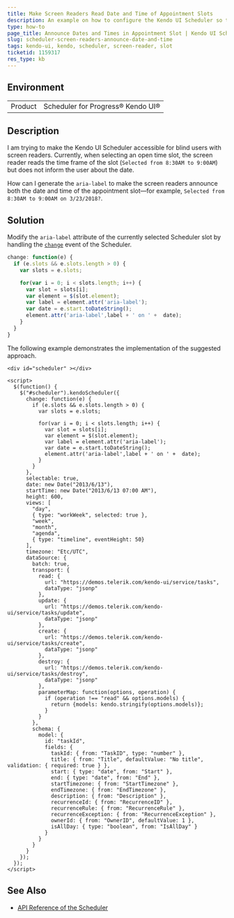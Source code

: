 ```yaml
---
title: Make Screen Readers Read Date and Time of Appointment Slots
description: An example on how to configure the Kendo UI Scheduler so that the screen readers announce both the date and time of the selected slot.
type: how-to
page_title: Announce Dates and Times in Appointment Slot | Kendo UI Scheduler for jQuery
slug: scheduler-screen-readers-announce-date-and-time
tags: kendo-ui, kendo, scheduler, screen-reader, slot
ticketid: 1159317
res_type: kb
---
```


## Environment

<table>
    <tr>
        <td>Product</td>
        <td>Scheduler for Progress® Kendo UI®</td>
    </tr>
</table>

## Description

I am trying to make the Kendo UI Scheduler accessible for blind users with screen readers. Currently, when selecting an open time slot, the screen reader reads the time frame of the slot (`Selected from 8:30AM to 9:00AM`) but does not inform the user about the date.

How can I generate the `aria-label` to make the screen readers announce both the date and time of the appointment slot&mdash;for example, `Selected from 8:30AM to 9:00AM on 3/23/2018?`.

## Solution

Modify the `aria-label` attribute of the currently selected Scheduler slot by handling the [`change`](https://docs.telerik.com/kendo-ui/api/javascript/ui/scheduler/events/change) event of the Scheduler.

```js
change: function(e) {
  if (e.slots && e.slots.length > 0) {
    var slots = e.slots;

    for(var i = 0; i < slots.length; i++) {
      var slot = slots[i];
      var element = $(slot.element);
      var label = element.attr('aria-label');
      var date = e.start.toDateString();
      element.attr('aria-label',label + ' on ' +  date);
    }
  }
}
```

The following example demonstrates the implementation of the suggested approach.

```dojo
<div id="scheduler" ></div>

<script>
  $(function() {
    $("#scheduler").kendoScheduler({
      change: function(e) {
        if (e.slots && e.slots.length > 0) {
          var slots = e.slots;

          for(var i = 0; i < slots.length; i++) {
            var slot = slots[i];
            var element = $(slot.element);
            var label = element.attr('aria-label');
            var date = e.start.toDateString();
            element.attr('aria-label',label + ' on ' +  date);
          }
        }
      },
      selectable: true,
      date: new Date("2013/6/13"),
      startTime: new Date("2013/6/13 07:00 AM"),
      height: 600,
      views: [
        "day",
        { type: "workWeek", selected: true },
        "week",
        "month",
        "agenda",
        { type: "timeline", eventHeight: 50}
      ],
      timezone: "Etc/UTC",
      dataSource: {
        batch: true,
        transport: {
          read: {
            url: "https://demos.telerik.com/kendo-ui/service/tasks",
            dataType: "jsonp"
          },
          update: {
            url: "https://demos.telerik.com/kendo-ui/service/tasks/update",
            dataType: "jsonp"
          },
          create: {
            url: "https://demos.telerik.com/kendo-ui/service/tasks/create",
            dataType: "jsonp"
          },
          destroy: {
            url: "https://demos.telerik.com/kendo-ui/service/tasks/destroy",
            dataType: "jsonp"
          },
          parameterMap: function(options, operation) {
            if (operation !== "read" && options.models) {
              return {models: kendo.stringify(options.models)};
            }
          }
        },
        schema: {
          model: {
            id: "taskId",
            fields: {
              taskId: { from: "TaskID", type: "number" },
              title: { from: "Title", defaultValue: "No title", validation: { required: true } },
              start: { type: "date", from: "Start" },
              end: { type: "date", from: "End" },
              startTimezone: { from: "StartTimezone" },
              endTimezone: { from: "EndTimezone" },
              description: { from: "Description" },
              recurrenceId: { from: "RecurrenceID" },
              recurrenceRule: { from: "RecurrenceRule" },
              recurrenceException: { from: "RecurrenceException" },
              ownerId: { from: "OwnerID", defaultValue: 1 },
              isAllDay: { type: "boolean", from: "IsAllDay" }
            }
          }
        }
      }
    });
  });
</script>
```

## See Also

* [API Reference of the Scheduler](http://docs.telerik.com/kendo-ui/api/javascript/ui/scheduler)

